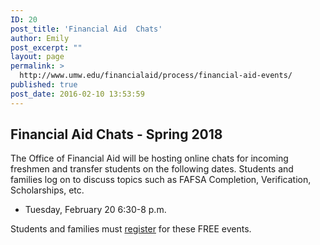```yaml
---
ID: 20
post_title: 'Financial Aid  Chats'
author: Emily
post_excerpt: ""
layout: page
permalink: >
  http://www.umw.edu/financialaid/process/financial-aid-events/
published: true
post_date: 2016-02-10 13:53:59
---
```

<h2>Financial Aid Chats - Spring 2018</h2>
The Office of Financial Aid will be hosting online chats for incoming freshmen and transfer students on the following dates. Students and families log on to discuss topics such as FAFSA Completion, Verification, Scholarships, etc.
<ul>
 	<li>Tuesday, February 20 6:30-8 p.m.</li>
</ul>
Students and families must <a href="https://umw.askadmissions.net/emtinterestpage.aspx?ip=chatreg">register</a> for these FREE events.